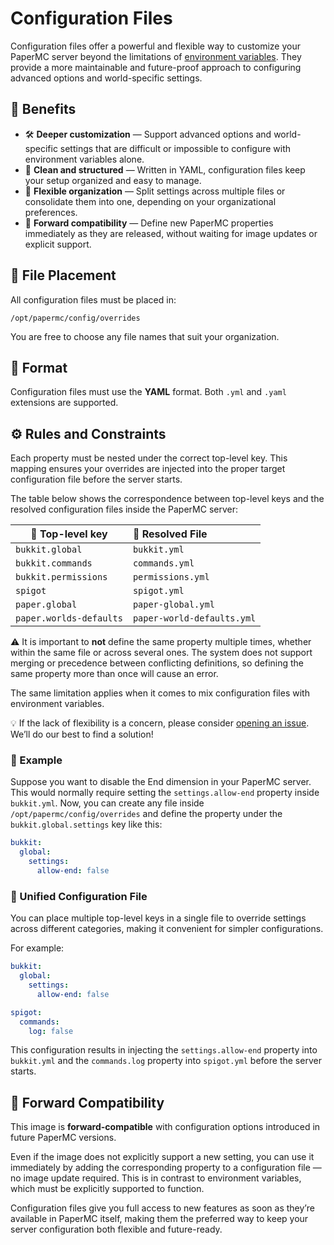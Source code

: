 # Configuration Files

Configuration files offer a powerful and flexible way to customize your PaperMC server beyond the limitations
of [environment variables](environment-variables.md).
They provide a more maintainable and future-proof approach to configuring advanced options and world-specific settings.

## 🌟 Benefits

* 🛠️ **Deeper customization** — Support advanced options and world-specific settings that are difficult or impossible to configure with environment variables
  alone.
* 📄 **Clean and structured** — Written in YAML, configuration files keep your setup organized and easy to manage.
* 📁 **Flexible organization** — Split settings across multiple files or consolidate them into one, depending on your organizational preferences.
* 🚀 **Forward compatibility** — Define new PaperMC properties immediately as they are released, without waiting for image updates or explicit support.

## 📂 File Placement

All configuration files must be placed in:

    /opt/papermc/config/overrides

You are free to choose any file names that suit your organization.

## 📄 Format

Configuration files must use the **YAML** format.
Both `.yml` and `.yaml` extensions are supported.

## ⚙️ Rules and Constraints

Each property must be nested under the correct top-level key.
This mapping ensures your overrides are injected into the proper target configuration file before the server starts.

The table below shows the correspondence between top-level keys and the resolved configuration files inside the PaperMC server:

| 🔑 Top-level key        | 📄 Resolved File           |
|-------------------------|:---------------------------|
| `bukkit.global`         | `bukkit.yml`               |
| `bukkit.commands`       | `commands.yml`             |
| `bukkit.permissions`    | `permissions.yml`          |
| `spigot`                | `spigot.yml`               |
| `paper.global`          | `paper-global.yml`         |
| `paper.worlds-defaults` | `paper-world-defaults.yml` |

⚠️ It is important to **not** define the same property multiple times, whether within the same file or across several ones.
The system does not support merging or precedence between conflicting definitions, so defining the same property more than once will cause an error.

The same limitation applies when it comes to mix configuration files with environment variables.

💡 If the lack of flexibility is a concern, please consider [opening an issue](https://github.com/Djaytan/docker-papermc-server/issues).
We’ll do our best to find a solution!

### 🧪 Example

Suppose you want to disable the End dimension in your PaperMC server.
This would normally require setting the `settings.allow-end` property inside `bukkit.yml`.
Now, you can create any file inside `/opt/papermc/config/overrides` and define the property under the `bukkit.global.settings` key like this:

```yaml
bukkit:
  global:
    settings:
      allow-end: false
```

### 📑 Unified Configuration File

You can place multiple top-level keys in a single file to override settings across different categories, making it convenient for simpler
configurations.

For example:

```yaml
bukkit:
  global:
    settings:
      allow-end: false

spigot:
  commands:
    log: false
```

This configuration results in injecting the `settings.allow-end` property into `bukkit.yml` and the `commands.log` property into `spigot.yml` before the server
starts.

## 🚀 Forward Compatibility

This image is **forward-compatible** with configuration options introduced in future PaperMC versions.

Even if the image does not explicitly support a new setting, you can use it immediately by adding the corresponding property to a configuration file — no
image update required.
This is in contrast to environment variables, which must be explicitly supported to function.

Configuration files give you full access to new features as soon as they’re available in PaperMC itself, making them the preferred way to keep your server
configuration both flexible and future-ready.
